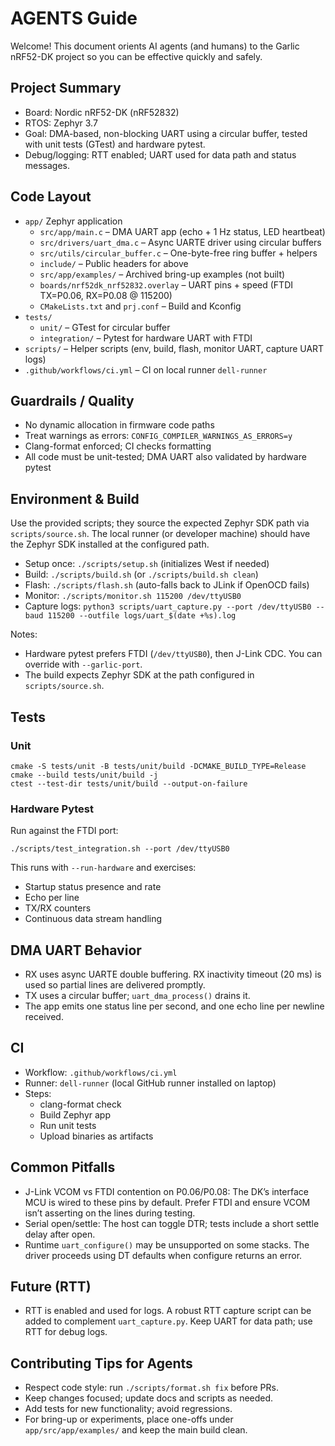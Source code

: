 # AGENTS Guide

Welcome! This document orients AI agents (and humans) to the Garlic nRF52-DK project so you can be effective quickly and safely.

## Project Summary

- Board: Nordic nRF52-DK (nRF52832)
- RTOS: Zephyr 3.7
- Goal: DMA-based, non-blocking UART using a circular buffer, tested with unit tests (GTest) and hardware pytest.
- Debug/logging: RTT enabled; UART used for data path and status messages.

## Code Layout

- `app/` Zephyr application
  - `src/app/main.c` – DMA UART app (echo + 1 Hz status, LED heartbeat)
  - `src/drivers/uart_dma.c` – Async UARTE driver using circular buffers
  - `src/utils/circular_buffer.c` – One-byte-free ring buffer + helpers
  - `include/` – Public headers for above
  - `src/app/examples/` – Archived bring-up examples (not built)
  - `boards/nrf52dk_nrf52832.overlay` – UART pins + speed (FTDI TX=P0.06, RX=P0.08 @ 115200)
  - `CMakeLists.txt` and `prj.conf` – Build and Kconfig
- `tests/`
  - `unit/` – GTest for circular buffer
  - `integration/` – Pytest for hardware UART with FTDI
- `scripts/` – Helper scripts (env, build, flash, monitor UART, capture UART logs)
- `.github/workflows/ci.yml` – CI on local runner `dell-runner`

## Guardrails / Quality

- No dynamic allocation in firmware code paths
- Treat warnings as errors: `CONFIG_COMPILER_WARNINGS_AS_ERRORS=y`
- Clang-format enforced; CI checks formatting
- All code must be unit-tested; DMA UART also validated by hardware pytest

## Environment & Build

Use the provided scripts; they source the expected Zephyr SDK path via `scripts/source.sh`. The local runner (or developer machine) should have the Zephyr SDK installed at the configured path.

- Setup once: `./scripts/setup.sh` (initializes West if needed)
- Build: `./scripts/build.sh` (or `./scripts/build.sh clean`)
- Flash: `./scripts/flash.sh` (auto-falls back to JLink if OpenOCD fails)
- Monitor: `./scripts/monitor.sh 115200 /dev/ttyUSB0`
- Capture logs: `python3 scripts/uart_capture.py --port /dev/ttyUSB0 --baud 115200 --outfile logs/uart_$(date +%s).log`

Notes:
- Hardware pytest prefers FTDI (`/dev/ttyUSB0`), then J-Link CDC. You can override with `--garlic-port`.
- The build expects Zephyr SDK at the path configured in `scripts/source.sh`.

## Tests

### Unit

```
cmake -S tests/unit -B tests/unit/build -DCMAKE_BUILD_TYPE=Release
cmake --build tests/unit/build -j
ctest --test-dir tests/unit/build --output-on-failure
```

### Hardware Pytest

Run against the FTDI port:

```
./scripts/test_integration.sh --port /dev/ttyUSB0
```

This runs with `--run-hardware` and exercises:
- Startup status presence and rate
- Echo per line
- TX/RX counters
- Continuous data stream handling

## DMA UART Behavior

- RX uses async UARTE double buffering. RX inactivity timeout (20 ms) is used so partial lines are delivered promptly.
- TX uses a circular buffer; `uart_dma_process()` drains it.
- The app emits one status line per second, and one echo line per newline received.

## CI

- Workflow: `.github/workflows/ci.yml`
- Runner: `dell-runner` (local GitHub runner installed on laptop)
- Steps:
  - clang-format check
  - Build Zephyr app
  - Run unit tests
  - Upload binaries as artifacts

## Common Pitfalls

- J-Link VCOM vs FTDI contention on P0.06/P0.08: The DK’s interface MCU is wired to these pins by default. Prefer FTDI and ensure VCOM isn’t asserting on the lines during testing.
- Serial open/settle: The host can toggle DTR; tests include a short settle delay after open.
- Runtime `uart_configure()` may be unsupported on some stacks. The driver proceeds using DT defaults when configure returns an error.

## Future (RTT)

- RTT is enabled and used for logs. A robust RTT capture script can be added to complement `uart_capture.py`. Keep UART for data path; use RTT for debug logs.

## Contributing Tips for Agents

- Respect code style: run `./scripts/format.sh fix` before PRs.
- Keep changes focused; update docs and scripts as needed.
- Add tests for new functionality; avoid regressions.
- For bring-up or experiments, place one-offs under `app/src/app/examples/` and keep the main build clean.

